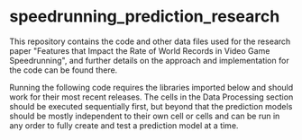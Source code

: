 # speedrunning_prediction_research

This repository contains the code and other data files used for the research paper "Features that Impact the Rate of World Records in Video Game Speedrunning", and further details on the approach and implementation for the code can be found there.

Running the following code requires the libraries imported below and should work for their most recent releases. The cells in the Data Processing section should be executed sequentially first, but beyond that the prediction models should be mostly independent to their own cell or cells and can be run in any order to fully create and test a prediction model at a time.
